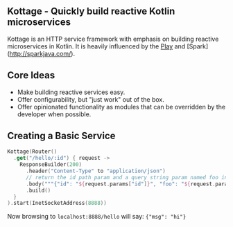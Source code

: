 ## Kottage - Quickly build reactive Kotlin microservices
Kottage is an HTTP service framework with emphasis on building reactive microservices in Kotlin. It is heavily influenced by 
the [Play](https://playframework.com/) and [Spark] (http://sparkjava.com/).

## Core Ideas
* Make building reactive services easy.
* Offer configurability, but "just work" out of the box.
* Offer opinionated functionality as modules that can be overridden by the developer when possible.

## Creating a Basic Service
```kotlin
Kottage(Router()
  .get("/hello/:id") { request ->
    ResponseBuilder(200)
      .header("Content-Type" to "application/json")
      // return the id path param and a query string param named foo in the response body as JSON
      .body("""{"id": "${request.params["id"]}", "foo": "${request.params["foo"]}}""")
      .build()
  }
).start(InetSocketAddress(8888))
```
Now browsing to `localhost:8888/hello` will say: `{"msg": "hi"}`
